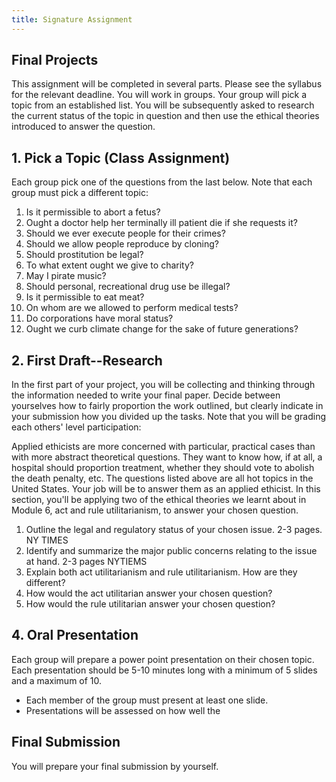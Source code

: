 ```yaml
---
title: Signature Assignment
---
```


## Final Projects

This assignment will be completed in several parts. Please see the syllabus for the relevant deadline. You will work in groups. Your group will pick a topic from an established list. You will be subsequently asked to research the current status of the topic in question and then use the ethical theories introduced to answer the question.


## 1. Pick a Topic (Class Assignment)

Each group pick one of the questions from the last below.  Note that each group must pick a different topic: 

1. Is it permissible to abort a fetus? 
2. Ought a doctor help her terminally ill patient die if she requests it?3. Should we ever execute people for their crimes?  
6. Should we allow people reproduce by cloning? 
8. Should prostitution be legal?
9. To what extent ought we give to charity?
10. May I pirate music?
11. Should personal, recreational drug use be illegal?
12. Is it permissible to eat meat?
13. On whom are we allowed to perform medical tests?
14. Do corporations have moral status?
15. Ought we curb climate change for the sake of future generations?

## 2. First Draft--Research

In the first part of your project, you will be collecting and thinking through the information needed to write your final paper. Decide between yourselves how to fairly proportion the work outlined, but clearly indicate in your submission how you divided up the tasks. Note that you will be grading each others' level participation:  

Applied ethicists are more concerned with particular, practical cases than with more abstract theoretical questions. They want to know how, if at all, a hospital should proportion treatment, whether they should vote to abolish the death penalty, etc. The questions listed above are all hot topics in the United States. Your job will be to answer them as an applied ethicist. In this section, you'll be applying two of the ethical theories we learnt about in Module 6, act and rule utilitarianism, to answer your chosen question. 

1. Outline the legal and regulatory status of your chosen issue. 2-3 pages. NY TIMES
2. Identify and summarize the major public concerns relating to the issue at hand. 2-3 pages NYTIEMS
1. Explain both act utilitarianism and rule utilitarianism. How are they different? 
2. How would the act utilitarian answer your chosen question? 
3. How would the rule utilitarian answer your chosen question? 



## 4. Oral Presentation

Each group will prepare a power point presentation on their chosen topic. Each presentation should be 5-10 minutes long with a minimum of 5 slides and a maximum of 10.

+ Each member of the group must present at least one slide. 
+ Presentations will be assessed on how well the 




## Final Submission 

You will prepare your final submission by yourself. 